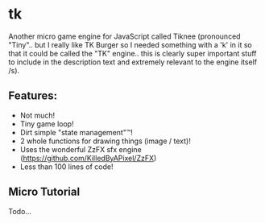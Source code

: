 # tk
Another micro game engine for JavaScript called Tiknee (pronounced "Tiny".. but I really like TK Burger so I needed something with a 'k' in it so that it could be called the "TK" engine.. this is clearly super important stuff to include in the description text and extremely relevant to the engine itself /s).

## Features:
+ Not much!
+ Tiny game loop!
+ Dirt simple "state management"™!
+ 2 whole functions for drawing things (image / text)!
+ Uses the wonderful ZzFX sfx engine (https://github.com/KilledByAPixel/ZzFX)
+ Less than 100 lines of code!

## Micro Tutorial
Todo...